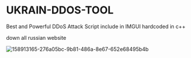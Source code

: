 # UKRAIN-DDOS-TOOL
Best and Powerful DDoS Attack Script include in IMGUI hardcoded in c++

down all russian website


![158913165-276a05bc-9b81-486a-8e67-652e68495b4b](https://user-images.githubusercontent.com/101946937/159134467-7bad47b7-78ec-481c-b54d-9786e7bd3872.png)
